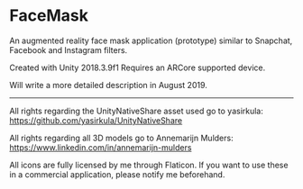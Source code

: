 # FaceMask
An augmented reality face mask application (prototype) similar to Snapchat, Facebook and Instagram filters.

Created with Unity 2018.3.9f1 
Requires an ARCore supported device.  

Will write a more detailed description in August 2019.

---

All rights regarding the UnityNativeShare asset used go to yasirkula: https://github.com/yasirkula/UnityNativeShare

All rights regarding all 3D models go to Annemarijn Mulders: https://www.linkedin.com/in/annemarijn-mulders

All icons are fully licensed by me through Flaticon. If you want to use these in a commercial application, please notify me beforehand. 
